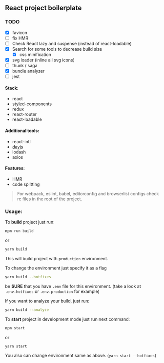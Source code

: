 ## React project boilerplate

### TODO
- [x] favicon
- [ ] fix HMR
- [ ] Check React lazy and suspense (instead of react-loadable)
- [x] Search for some tools to decrease build size
  - [x] css minification
- [x] svg loader (inline all svg icons)
- [ ] thunk / saga
- [x] bundle analyzer
- [ ] jest

#### Stack:
- react
- styled-components
- redux
- react-router
- react-loadable

#### Additional tools:
- react-intl
- [dayjs](https://github.com/iamkun/dayjs)
- lodash
- axios

#### Features:
- HMR
- code splitting

> For webpack, eslint, babel, editorconfig and browserlist configs check rc files in the root of the project.

### Usage:

To **build** project just run:
```bash
npm run build
```

or

```bash
yarn build
```

This will build project with `production` environment.

To change the environment just specify it as a flag
```bash
yarn build --hotfixes
```

be **SURE** that you have `.env` file for this environment. (take a look at `.env.hotfixes` or `.env.production` for example)

If you want to analyze your build, just run:
```bash
yarn build --analyze
```

To **start** project in development mode just run next command:

```bash
npm start
```

or

```bash
yarn start
```

You also can change environment same as above. (`yarn start --hotfixes`)
